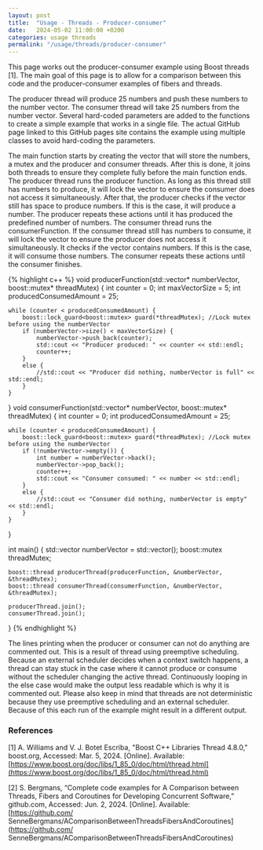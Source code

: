 ```yaml
---
layout: post
title:  "Usage - Threads - Producer-consumer"
date:   2024-05-02 11:00:00 +0200
categories: usage threads
permalink: "/usage/threads/producer-consumer"
---
```

This page works out the producer-consumer example using Boost threads [1]. The main goal of this page is to allow for a comparison between this code and the producer-consumer examples of fibers and threads.

The producer thread will produce 25 numbers and push these numbers to the number vector.
The consumer thread will take 25 numbers from the number vector.
Several hard-coded parameters are added to the functions to create a simple example that works in a single file.
The actual GitHub page linked to this GitHub pages site contains the example using multiple classes to avoid hard-coding the parameters.

The main function starts by creating the vector that will store the numbers, a mutex and the producer and consumer threads.
After this is done, it joins both threads to ensure they complete fully before the main function ends.
The producer thread runs the producer function.
As long as this thread still has numbers to produce, it will lock the vector to ensure the consumer does not access it simultaneously.
After that, the producer checks if the vector still has space to produce numbers.
If this is the case, it will produce a number.
The producer repeats these actions until it has produced the predefined number of numbers. 
The consumer thread runs the consumerFunction.
If the consumer thread still has numbers to consume, it will lock the vector to ensure the producer does not access it simultaneously.
It checks if the vector contains numbers.
If this is the case, it will consume those numbers.
The consumer repeats these actions until the consumer finishes.

{% highlight c++ %}
void producerFunction(std::vector<int>* numberVector, boost::mutex* threadMutex) {
    int counter = 0;
    int maxVectorSize = 5;
    int producedConsumedAmount = 25;

    while (counter < producedConsumedAmount) {
        boost::lock_guard<boost::mutex> guard(*threadMutex); //Lock mutex before using the numberVector
        if (numberVector->size() < maxVectorSize) {
            numberVector->push_back(counter);
            std::cout << "Producer produced: " << counter << std::endl;
            counter++;
        }
        else {
            //std::cout << "Producer did nothing, numberVector is full" << std::endl;
        }
    }
}
void consumerFunction(std::vector<int>* numberVector, boost::mutex* threadMutex) {
    int counter = 0;
    int producedConsumedAmount = 25;

    while (counter < producedConsumedAmount) {
        boost::lock_guard<boost::mutex> guard(*threadMutex); //Lock mutex before using the numberVector
        if (!numberVector->empty()) {
            int number = numberVector->back();
            numberVector->pop_back();
            counter++;
            std::cout << "Consumer consumed: " << number << std::endl;
        }
        else {
            //std::cout << "Consumer did nothing, numberVector is empty" << std::endl;
        }
    }
}

int main() {
    std::vector<int> numberVector = std::vector<int>();
    boost::mutex threadMutex;

    boost::thread producerThread(producerFunction, &numberVector, &threadMutex);
    boost::thread consumerThread(consumerFunction, &numberVector, &threadMutex);

    producerThread.join();
    consumerThread.join();
}
{% endhighlight %}

The lines printing when the producer or consumer can not do anything are commented out.
This is a result of thread using preemptive scheduling.
Because an external scheduler decides when a context switch happens, a thread can stay stuck in the case where it cannot produce or consume without the scheduler changing the active thread.
Continuously looping in the else case would make the output less readable which is why it is commented out.
Please also keep in mind that threads are not deterministic because they use preemptive scheduling and an external scheduler.
Because of this each run of the example might result in a different output.

### References

[1] A. Williams and V. J. Botet Escriba, "Boost C++ Libraries Thread
4.8.0," boost.org, Accessed: Mar. 5, 2024. [Online]. Available:
[https://www.boost.org/doc/libs/1_85_0/doc/html/thread.html](https://www.boost.org/doc/libs/1_85_0/doc/html/thread.html)

[2] S. Bergmans, “Complete code examples for A Comparison between Threads,
Fibers and Coroutines for Developing Concurrent Software,” github.com,
Accessed: Jun. 2, 2024. [Online]. Available: [https://github.com/
SenneBergmans/AComparisonBetweenThreadsFibersAndCoroutines](https://github.com/
SenneBergmans/AComparisonBetweenThreadsFibersAndCoroutines)